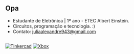 ## Opa
- Estudante de Eletrônica | 1º ano - ETEC Albert Einstein.
- Circuitos, programação e tecnologia. :)
- Contato: juliaalexandre943@gmail.com
  

##

<div>

</a>
<div/>



[![Tinkercad](https://img.shields.io/badge/Tinkercad-0033A0?style=for-the-badge&logo=tinkercad&logoColor=white)](https://www.tinkercad.com/users/7gZDzmAFm3S)
[![Xbox](https://img.shields.io/badge/Xbox-107C10?style=for-the-badge&logo=xbox&logoColor=white)](https://www.xbox.com/pt-BR/play/user/JujubaGamer7634)



  




